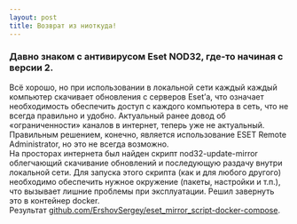 ```yaml
---
layout: post
title: Возврат из ниоткуда!
---
```

### Давно знаком с антивирусом Eset NOD32, где-то начиная с версии 2.  
Всё хорошо, но при использовании в локальной сети каждый каждый компьютер скачивает обновления с серверов Eset’а, что означает необходимость обеспечить доступ с каждого компьютера в сеть, что не всегда правильно и удобно. Актуальный ранее довод об «ограниченности» каналов в интернет, теперь уже не актуальный.  
Правильным решением, конечно, является использование ESET Remote Administrator, но это не всегда возможно.  
На просторах интернета был найден скрипт nod32-update-mirror облегчающий скачивание обновлений и последующую раздачу внутри локальной сети. Для запуска этого скрипта (как и для любого другого) необходимо обеспечить нужное окружение (пакеты, настройки и т.п.), что вызывает лишние проблемы при эксплуатации. Решил завернуть это в контейнер docker.  
Результат [github.com/ErshovSergey/eset_mirror_script-docker-compose](https://github.com/ErshovSergey/nod32-mirror).  
